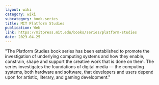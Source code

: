 ```yaml
---
layout: wiki
category: wiki
subcategory: book-series
title: MIT Platform Studies
publication: Web
link: https://mitpress.mit.edu/books/series/platform-studies
date: 2023-04-25
---
```


"The Platform Studies book series has been established to promote the investigation of underlying computing systems and how they enable, constrain, shape and support the creative work that is done on them. The series investigates the foundations of digital media — the computing systems, both hardware and software, that developers and users depend upon for artistic, literary, and gaming development."

